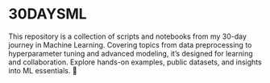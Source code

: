# 30DAYSML
This repository is a collection of scripts and notebooks from my 30-day journey in Machine Learning. Covering topics from data preprocessing to hyperparameter tuning and advanced modeling, it’s designed for learning and collaboration. Explore hands-on examples, public datasets, and insights into ML essentials. 🚀

